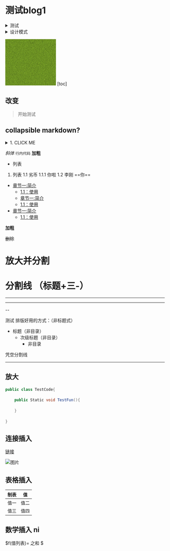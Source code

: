 # 测试blog1

<details>
 <summary>测试</summary>

* [Child主页](/Blog/Test/testHome.md)
* [测试](/Blog/Test/test.md)
</details>

<details>
 <summary>设计模式</summary>

* [Child主页](/Blog/Design/Design1.md)

</details>

![](../../Texture/Test/cow.png)
[toc]
## 改变


> 开始测试


## collapsible markdown?

 <details>
 <summary>1. CLICK ME</summary>

一定要空一行
[链接](../../README.md)
</details>

*斜体*
`行内代码` 
**加粗**
* 列表
1. 列表
   1.1 劣币
   1.1.1 你啦
1.2 李刚
==你==
- [章节一:简介](../../README.html)
    - [1.1：使用](../../README.html)
    - [章节一:简介](../../README.html)
    - [1.1：使用](../../README.html)
- [章节一:简介](../../README.html)
    - [1.1：使用](../../README.html)



**加粗**

~~删除~~

放大并分割
==

# 分割线 （标题+三-）
----
---
--

测试 排版好用的方式：（非标题式）

- 标题（非目录）
    - 次级标题（非目录）
        - 非目录
        
凭空分割线
- - -


放大
--

```csharp
public class TestCode{

    public Static void TestFun(){

    }

}
```
## 连接插入
[链接](../../README.html)

![图片](../../UnGit/Textrue/Test/mul.jpg)
## 表格插入
|制表|值|
|-|-|
|值一|值二|
|值三|值四|


## 数学插入 ni
$f(值列表)= 之和 $


